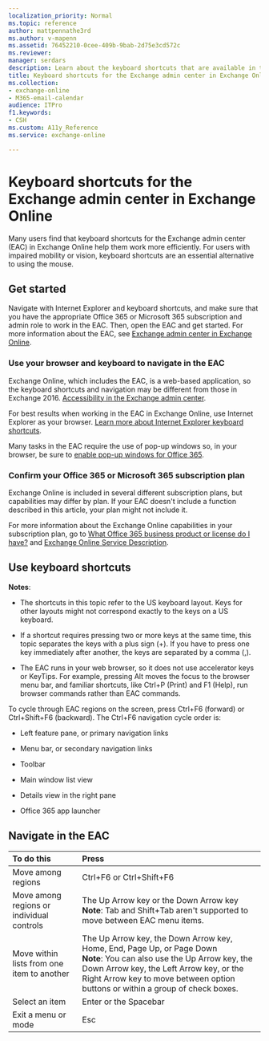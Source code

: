 ```yaml
---
localization_priority: Normal
ms.topic: reference
author: mattpennathe3rd
ms.author: v-mapenn
ms.assetid: 76452210-0cee-409b-9bab-2d75e3cd572c
ms.reviewer: 
manager: serdars
description: Learn about the keyboard shortcuts that are available in the Exchange admin center (EAC) in Exchange Online.
title: Keyboard shortcuts for the Exchange admin center in Exchange Online
ms.collection: 
- exchange-online
- M365-email-calendar
audience: ITPro
f1.keywords:
- CSH
ms.custom: A11y_Reference
ms.service: exchange-online

---
```


# Keyboard shortcuts for the Exchange admin center in Exchange Online

Many users find that keyboard shortcuts for the Exchange admin center (EAC) in Exchange Online help them work more efficiently. For users with impaired mobility or vision, keyboard shortcuts are an essential alternative to using the mouse.

## Get started

Navigate with Internet Explorer and keyboard shortcuts, and make sure that you have the appropriate Office 365 or Microsoft 365 subscription and admin role to work in the EAC. Then, open the EAC and get started. For more information about the EAC, see [Exchange admin center in Exchange Online](../exchange-admin-center.md).

### Use your browser and keyboard to navigate in the EAC

Exchange Online, which includes the EAC, is a web-based application, so the keyboard shortcuts and navigation may be different from those in Exchange 2016. [Accessibility in the Exchange admin center](accessibility-in-exchange-admin-center.md).

For best results when working in the EAC in Exchange Online, use Internet Explorer as your browser. [Learn more about Internet Explorer keyboard shortcuts](https://go.microsoft.com/fwlink/p/?LinkID=787614).

Many tasks in the EAC require the use of pop-up windows so, in your browser, be sure to [enable pop-up windows for Office 365](https://go.microsoft.com/fwlink/p/?LinkID=317550).

### Confirm your Office 365 or Microsoft 365 subscription plan

Exchange Online is included in several different subscription plans, but capabilities may differ by plan. If your EAC doesn't include a function described in this article, your plan might not include it.

For more information about the Exchange Online capabilities in your subscription plan, go to [What Office 365 business product or license do I have?](https://go.microsoft.com/fwlink/p/?LinkID=797552) and [Exchange Online Service Description](https://go.microsoft.com/fwlink/p/?LinkID=797553).

## Use keyboard shortcuts

**Notes**:

- The shortcuts in this topic refer to the US keyboard layout. Keys for other layouts might not correspond exactly to the keys on a US keyboard.

- If a shortcut requires pressing two or more keys at the same time, this topic separates the keys with a plus sign (+). If you have to press one key immediately after another, the keys are separated by a comma (,).

- The EAC runs in your web browser, so it does not use accelerator keys or KeyTips. For example, pressing Alt moves the focus to the browser menu bar, and familiar shortcuts, like Ctrl+P (Print) and F1 (Help), run browser commands rather than EAC commands.

To cycle through EAC regions on the screen, press Ctrl+F6 (forward) or Ctrl+Shift+F6 (backward). The Ctrl+F6 navigation cycle order is:

- Left feature pane, or primary navigation links

- Menu bar, or secondary navigation links

- Toolbar

- Main window list view

- Details view in the right pane

- Office 365 app launcher

## Navigate in the EAC

|**To do this**|**Press**|
|:-----|:-----|
|Move among regions|Ctrl+F6 or Ctrl+Shift+F6|
|Move among regions or individual controls|The Up Arrow key or the Down Arrow key **Note**: Tab and Shift+Tab aren't supported to move between EAC menu items.|
|Move within lists from one item to another|The Up Arrow key, the Down Arrow key, Home, End, Page Up, or Page Down<br/> **Note**: You can also use the Up Arrow key, the Down Arrow key, the Left Arrow key, or the Right Arrow key to move between option buttons or within a group of check boxes.|
|Select an item|Enter or the Spacebar|
|Exit a menu or mode|Esc|

